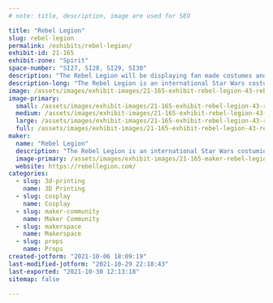 ```yaml
---
# note: title, description, image are used for SEO

title: "Rebel Legion"
slug: rebel-legion
permalink: /exhibits/rebel-legion/
exhibit-id: 21-165
exhibit-zone: "Spirit"
space-number: "SI27, SI28, SI29, SI30"
description: "The Rebel Legion will be displaying fan made costumes and techniques for building your own!"
description-long: "The Rebel Legion is an international Star Wars costuming organization created by, of and for people interested in creating costumes from the Star Wars mythos. Research, create, build and improve your costumes in a place where costumers with similar passions share skills, tips and ideas. Jedi, Rebel Pilots, Troopers, Princesses and even Wookiees…. we’ve got them all….and we’re always looking for more."
image: /assets/images/exhibit-images/21-165-exhibit-rebel-legion-43-rebel-legion-logo-6356-large.png
image-primary: 
  small: /assets/images/exhibit-images/21-165-exhibit-rebel-legion-43-rebel-legion-logo-6356-small.png
  medium: /assets/images/exhibit-images/21-165-exhibit-rebel-legion-43-rebel-legion-logo-6356-medium.png
  large: /assets/images/exhibit-images/21-165-exhibit-rebel-legion-43-rebel-legion-logo-6356-large.png
  full: /assets/images/exhibit-images/21-165-exhibit-rebel-legion-43-rebel-legion-logo-6356-full.png
maker: 
  name: "Rebel Legion"
  description: "The Rebel Legion is an international Star Wars costuming organization created by, of and for people interested in creating costumes from the Star Wars mythos. Research, create, build and improve your costumes in a place where costumers with similar passions share skills, tips and ideas. Jedi, Rebel Pilots, Troopers, Princesses and even Wookiees…. we’ve got them all….and we’re always looking for more."
  image-primary: /assets/images/exhibit-images/21-165-maker-rebel-legion-rebel-legion-logo-medium.png
  website: https://rebellegion.com/
categories: 
  - slug: 3d-printing
    name: 3D Printing
  - slug: cosplay
    name: Cosplay
  - slug: maker-community
    name: Maker Community
  - slug: makerspace
    name: Makerspace
  - slug: props
    name: Props
created-jotform: "2021-10-06 18:09:19"
last-modified-jotform: "2021-10-29 22:18:43"
last-exported: "2021-10-30 12:13:18"
sitemap: false

---
```

